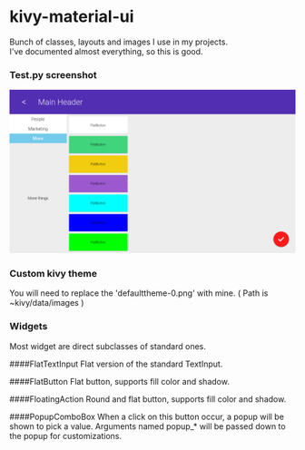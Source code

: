 # kivy-material-ui
Bunch of classes, layouts and images I use in my projects.  
I've documented almost everything, so this is good.

### Test.py screenshot
![alt tag]( https://github.com/Cuuuurzel/kivy-material-ui/blob/master/images/screenshot.png )

### Custom kivy theme
You will need to replace the 'defaulttheme-0.png' with mine.
( Path is ~kivy/data/images )

### Widgets
Most widget are direct subclasses of standard ones.

####FlatTextInput
Flat version of the standard TextInput.

####FlatButton
Flat button, supports fill color and shadow.

####FloatingAction
Round and flat button, supports fill color and shadow.

####PopupComboBox
When a click on this button occur, a popup will be shown to pick a value.
Arguments named popup_* will be passed down to the popup for customizations.

